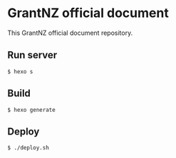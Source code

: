 # GrantNZ official document
This GrantNZ official document repository.

## Run server
```
$ hexo s
```

## Build
```
$ hexo generate
```

## Deploy
```
$ ./deploy.sh
```

